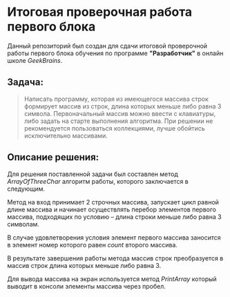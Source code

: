 # Итоговая проверочная работа первого блока #
Данный репозиторий был создан для сдачи итоговой проверочной работы первого блока обучения по программе **"Разработчик"** в онлайн школе *GeekBrains*.
## **Задача:** 
>Написать программу, которая из имеющегося массива строк формирует массив из строк, длина которых меньше либо равна 3 символа. Первоначальный массив можно ввести с клавиатуры, либо задать на старте выполнения алгоритма. При решении не рекомендуется пользоваться коллекциями, лучше обойтись исключительно массивами.
## **Описание решения:**
Для решения поставленной задачи был составлен метод *ArrayOfThreeChar* алгоритм работы, которого заключается в следующим.

Метод на вход принимает 2 строчных массива, запускает цикл равной длине массива и начинает осуществлять перебор элементов первого массива, подходящих по условию – длина строки меньше либо равна 3 символам.

В случае удовлетворения условия элемент первого массива заносится в элемент номер которого равен *count* второго массива. 

В результате завершения работы метода массив строк преобразуется в массив строк длина которых меньше либо равна 3.

Для вывода массива на экран используется метод *PrintArray* который выводит в консоли элементы массива через пробел.


